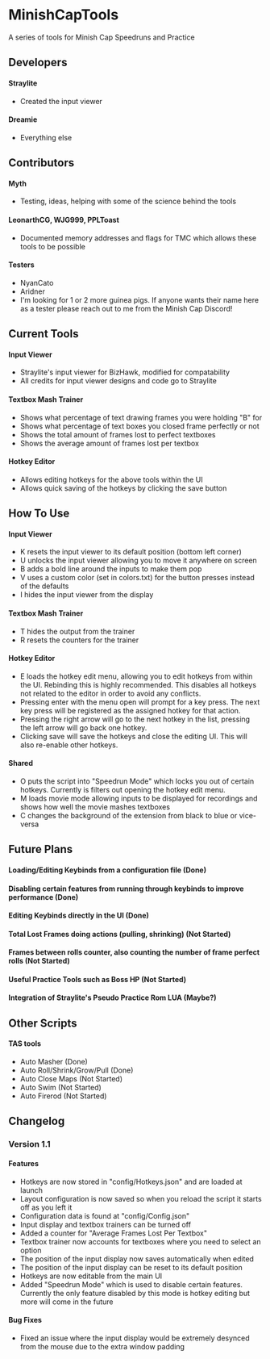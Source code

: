 # MinishCapTools
A series of tools for Minish Cap Speedruns and Practice

## Developers
#### Straylite
- Created the input viewer

#### Dreamie
- Everything else

## Contributors
#### Myth
- Testing, ideas, helping with some of the science behind the tools

#### LeonarthCG, WJG999, PPLToast
- Documented memory addresses and flags for TMC which allows these tools to be possible

#### Testers
- NyanCato
- Aridner
- I'm looking for 1 or 2 more guinea pigs. If anyone wants their name here as a tester please reach out to me from the Minish Cap Discord!

## Current Tools
#### Input Viewer
- Straylite's input viewer for BizHawk, modified for compatability
- All credits for input viewer designs and code go to Straylite

#### Textbox Mash Trainer
- Shows what percentage of text drawing frames you were holding "B" for
- Shows what percentage of text boxes you closed frame perfectly or not
- Shows the total amount of frames lost to perfect textboxes
- Shows the average amount of frames lost per textbox

#### Hotkey Editor
- Allows editing hotkeys for the above tools within the UI
- Allows quick saving of the hotkeys by clicking the save button

## How To Use
#### Input Viewer
- K resets the input viewer to its default position (bottom left corner)
- U unlocks the input viewer allowing you to move it anywhere on screen
- B adds a bold line around the inputs to make them pop
- V uses a custom color (set in colors.txt) for the button presses instead of the defaults
- I hides the input viewer from the display

#### Textbox Mash Trainer
- T hides the output from the trainer
- R resets the counters for the trainer

#### Hotkey Editor
- E loads the hotkey edit menu, allowing you to edit hotkeys from within the UI. Rebinding this is highly recommended. This disables all hotkeys not related to the editor in order to avoid any conflicts.
- Pressing enter with the menu open will prompt for a key press. The next key press will be registered as the assigned hotkey for that action.
- Pressing the right arrow will go to the next hotkey in the list, pressing the left arrow will go back one hotkey.
- Clicking save will save the hotkeys and close the editing UI. This will also re-enable other hotkeys.

#### Shared
- O puts the script into "Speedrun Mode" which locks you out of certain hotkeys. Currently is filters out opening the hotkey edit menu.
- M loads movie mode allowing inputs to be displayed for recordings and shows how well the movie mashes textboxes
- C changes the background of the extension from black to blue or vice-versa

## Future Plans
#### Loading/Editing Keybinds from a configuration file (Done)
#### Disabling certain features from running through keybinds to improve performance (Done)
#### Editing Keybinds directly in the UI (Done)
#### Total Lost Frames doing actions (pulling, shrinking) (Not Started)
#### Frames between rolls counter, also counting the number of frame perfect rolls (Not Started)
#### Useful Practice Tools such as Boss HP (Not Started)
#### Integration of Straylite's Pseudo Practice Rom LUA (Maybe?)

## Other Scripts
#### TAS tools
- Auto Masher (Done)
- Auto Roll/Shrink/Grow/Pull (Done)
- Auto Close Maps (Not Started)
- Auto Swim (Not Started)
- Auto Firerod (Not Started)

## Changelog
### Version 1.1
#### Features
- Hotkeys are now stored in "config/Hotkeys.json" and are loaded at launch
- Layout configuration is now saved so when you reload the script it starts off as you left it
- Configuration data is found at "config/Config.json"
- Input display and textbox trainers can be turned off
- Added a counter for "Average Frames Lost Per Textbox"
- Textbox trainer now accounts for textboxes where you need to select an option
- The position of the input display now saves automatically when edited
- The position of the input display can be reset to its default position
- Hotkeys are now editable from the main UI
- Added "Speedrun Mode" which is used to disable certain features. Currently the only feature disabled by this mode is hotkey editing but more will come in the future

#### Bug Fixes
- Fixed an issue where the input display would be extremely desynced from the mouse due to the extra window padding
